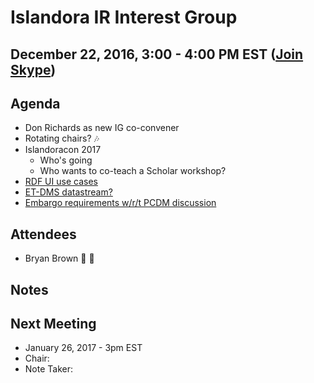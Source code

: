 # Islandora IR Interest Group
## December 22, 2016, 3:00 - 4:00 PM EST ([Join Skype](https://join.skype.com/qopMbhd7Ksxb))

## Agenda
* Don Richards as new IG co-convener
* Rotating chairs? :notes:
* Islandoracon 2017
  * Who's going
  * Who wants to co-teach a Scholar workshop?
* [RDF UI use cases](https://groups.google.com/forum/#!topic/islandora/x2UaNrCElzo)
* [ET-DMS datastream?](https://jira.duraspace.org/browse/ISLANDORA-1847)
* [Embargo requirements w/r/t PCDM discussion](https://github.com/duraspace/pcdm/issues/70)

## Attendees
* Bryan Brown :chicken: :pencil:

## Notes

## Next Meeting
* January 26, 2017 - 3pm EST
* Chair: 
* Note Taker: 
